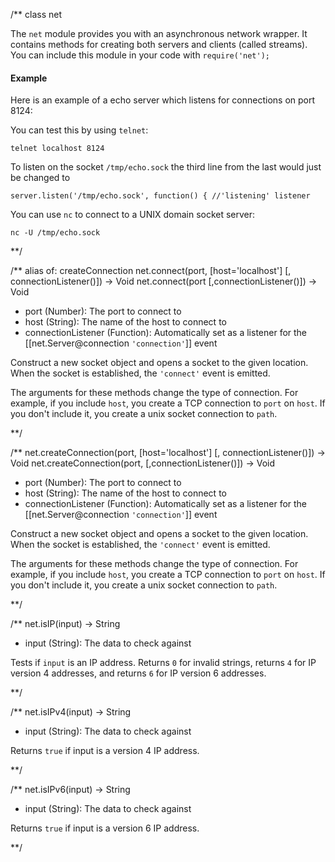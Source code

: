 /**
class net

The `net` module provides you with an asynchronous network wrapper. It contains methods for creating both servers and clients (called streams). You can include this module in your code with `require('net');`


#### Example

Here is an example of a echo server which listens for connections on port 8124:

<script src='http://snippets.c9.io/github.com/c9/nodemanual.org-examples/nodejs_ref_guide/net/net.js?linestart=3&lineend=0&showlines=false' defer='defer'></script>

You can test this by using `telnet`:

    telnet localhost 8124

To listen on the socket `/tmp/echo.sock` the third line from the last would just be changed to

    server.listen('/tmp/echo.sock', function() { //'listening' listener

You can use `nc` to connect to a UNIX domain socket server:

    nc -U /tmp/echo.sock
**/


/** alias of: createConnection
net.connect(port, [host='localhost'] [, connectionListener()]) -> Void
net.connect(port [,connectionListener()]) -> Void
- port (Number): The port to connect to
- host (String): The name of the host to connect to
- connectionListener (Function): Automatically set as a listener for the [[net.Server@connection `'connection'`]] event

Construct a new socket object and opens a socket to the given location. When the socket is established, the `'connect'` event is emitted.

The arguments for these methods change the type of connection. For example, if you include `host`, you create a TCP connection to `port` on `host`. If you don't include it, you create a unix socket connection to `path`.

**/ 

/**
net.createConnection(port, [host='localhost'] [, connectionListener()]) -> Void
net.createConnection(port, [,connectionListener()]) -> Void
- port (Number): The port to connect to
- host (String): The name of the host to connect to
- connectionListener (Function): Automatically set as a listener for the [[net.Server@connection `'connection'`]] event

Construct a new socket object and opens a socket to the given location. When the socket is established, the `'connect'` event is emitted.

The arguments for these methods change the type of connection. For example, if you include `host`, you create a TCP connection to `port` on `host`. If you don't include it, you create a unix socket connection to `path`.

**/

/**
net.isIP(input) -> String
- input (String): The data to check against

Tests if `input` is an IP address. Returns `0` for invalid strings, returns `4` for IP version 4 addresses, and returns `6` for IP version 6 addresses.


**/ 


/**
net.isIPv4(input) -> String
- input (String): The data to check against

Returns `true` if input is a version 4 IP address.

**/ 


/**
net.isIPv6(input) -> String
- input (String): The data to check against

Returns `true` if input is a version 6 IP address. 

**/ 
